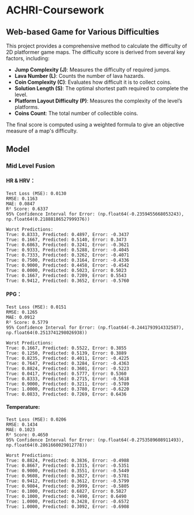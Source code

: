 # ACHRI-Coursework

## Web-based Game for Various Difficulties

This project provides a comprehensive method to calculate the difficulty of 2D platformer game maps. The difficulty score is derived from several key factors, including:

- **Jump Complexity (J)**: Measures the difficulty of required jumps.
- **Lava Number (L)**: Counts the number of lava hazards.
- **Coin Complexity (C)**: Evaluates how difficult it is to collect coins.
- **Solution Length (S)**: The optimal shortest path required to complete the level.
- **Platform Layout Difficulty (P)**: Measures the complexity of the level’s platforms.
- **Coins Count**: The total number of collectible coins.

The final score is computed using a weighted formula to give an objective measure of a map's difficulty.


## Model

### Mid Level Fusion

#### HR & HRV：
```
Test Loss (MSE): 0.0130
RMSE: 0.1163
MAE: 0.0847
R² Score: 0.6337
95% Confidence Interval for Error: (np.float64(-0.2359455668053243), np.float64(0.21888186527999376))

Worst Predictions:
True: 0.8333, Predicted: 0.4897, Error: -0.3437
True: 0.1667, Predicted: 0.5140, Error: 0.3473
True: 0.6863, Predicted: 0.3241, Error: -0.3621
True: 0.9333, Predicted: 0.5288, Error: -0.4045
True: 0.7333, Predicted: 0.3262, Error: -0.4071
True: 0.7500, Predicted: 0.3164, Error: -0.4336
True: 0.9000, Predicted: 0.4458, Error: -0.4542
True: 0.0000, Predicted: 0.5023, Error: 0.5023
True: 0.1667, Predicted: 0.7209, Error: 0.5543
True: 0.9412, Predicted: 0.3652, Error: -0.5760
```

#### PPG：
```
Test Loss (MSE): 0.0151
RMSE: 0.1265
MAE: 0.0912
R² Score: 0.5779
95% Confidence Interval for Error: (np.float64(-0.2441793914332587), np.float64(0.2513741298026938))

Worst Predictions:
True: 0.1667, Predicted: 0.5522, Error: 0.3855
True: 0.1250, Predicted: 0.5139, Error: 0.3889
True: 0.8235, Predicted: 0.4011, Error: -0.4225
True: 0.7647, Predicted: 0.3284, Error: -0.4363
True: 0.8824, Predicted: 0.3601, Error: -0.5223
True: 0.0417, Predicted: 0.5777, Error: 0.5360
True: 0.8333, Predicted: 0.2715, Error: -0.5618
True: 0.9000, Predicted: 0.3211, Error: -0.5789
True: 1.0000, Predicted: 0.3780, Error: -0.6220
True: 0.0833, Predicted: 0.7269, Error: 0.6436
```

#### Temperature:
```
Test Loss (MSE): 0.0206
RMSE: 0.1434
MAE: 0.1023
R² Score: 0.4650
95% Confidence Interval for Error: (np.float64(-0.2753589608911493), np.float64(0.2861660029012778))

Worst Predictions:
True: 0.8824, Predicted: 0.3836, Error: -0.4988
True: 0.8667, Predicted: 0.3315, Error: -0.5351
True: 0.9000, Predicted: 0.3551, Error: -0.5449
True: 0.9608, Predicted: 0.3827, Error: -0.5781
True: 0.9412, Predicted: 0.3612, Error: -0.5799
True: 0.9804, Predicted: 0.3999, Error: -0.5805
True: 0.1000, Predicted: 0.6827, Error: 0.5827
True: 0.1000, Predicted: 0.7490, Error: 0.6490
True: 1.0000, Predicted: 0.3428, Error: -0.6572
True: 1.0000, Predicted: 0.3092, Error: -0.6908
```
